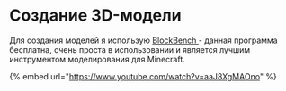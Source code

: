 # Создание 3D-модели

Для создания моделей я использую [BlockBench ](https://blockbench.net/)- данная программа бесплатна, очень проста в использовании и является лучшим инструментом моделирования для Minecraft.

{% embed url="https://www.youtube.com/watch?v=aaJ8XgMAOno" %}




